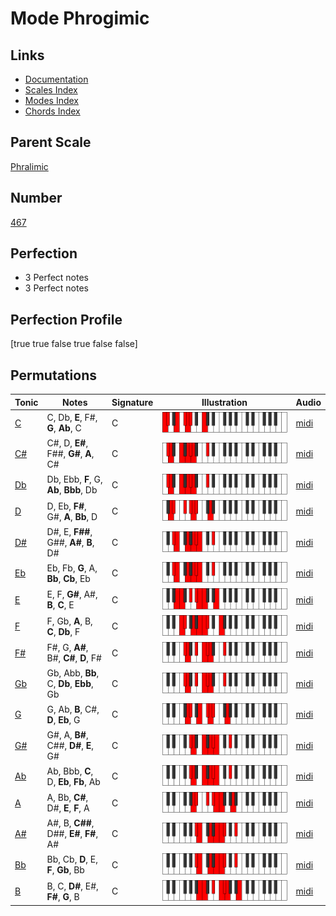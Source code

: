 # Mode Phrogimic

## Links

- [Documentation](index.md)
- [Scales Index](Scales.md)
- [Modes Index](Modes.md)
- [Chords Index](Chords.md)

## Parent Scale

[Phralimic](ScalePhralimic.md)

## Number

[467](https://ianring.com/musictheory/scales/467)

## Perfection

- 3 Perfect notes
- 3 Perfect notes

## Perfection Profile

[true true false true false false]

## Permutations

| Tonic | Notes | Signature | Illustration | Audio |
|-------|-------|-----------|--------------|-------|
| [C](ModeCNaturalPhrogimic.md) | C, Db, **E**, F#, **G**, **Ab**, C | C | ![CNaturalPhrogimic](ModeCNaturalPhrogimic.png) | [midi](https://github.com/edipermadi/music/blob/main/docs/ModeCNaturalPhrogimic.mid?raw=true) |
| [C#](ModeCSharpPhrogimic.md) | C#, D, **E#**, F##, **G#**, **A**, C# | C | ![CSharpPhrogimic](ModeCSharpPhrogimic.png) | [midi](https://github.com/edipermadi/music/blob/main/docs/ModeCSharpPhrogimic.mid?raw=true) |
| [Db](ModeDFlatPhrogimic.md) | Db, Ebb, **F**, G, **Ab**, **Bbb**, Db | C | ![DFlatPhrogimic](ModeDFlatPhrogimic.png) | [midi](https://github.com/edipermadi/music/blob/main/docs/ModeDFlatPhrogimic.mid?raw=true) |
| [D](ModeDNaturalPhrogimic.md) | D, Eb, **F#**, G#, **A**, **Bb**, D | C | ![DNaturalPhrogimic](ModeDNaturalPhrogimic.png) | [midi](https://github.com/edipermadi/music/blob/main/docs/ModeDNaturalPhrogimic.mid?raw=true) |
| [D#](ModeDSharpPhrogimic.md) | D#, E, **F##**, G##, **A#**, **B**, D# | C | ![DSharpPhrogimic](ModeDSharpPhrogimic.png) | [midi](https://github.com/edipermadi/music/blob/main/docs/ModeDSharpPhrogimic.mid?raw=true) |
| [Eb](ModeEFlatPhrogimic.md) | Eb, Fb, **G**, A, **Bb**, **Cb**, Eb | C | ![EFlatPhrogimic](ModeEFlatPhrogimic.png) | [midi](https://github.com/edipermadi/music/blob/main/docs/ModeEFlatPhrogimic.mid?raw=true) |
| [E](ModeENaturalPhrogimic.md) | E, F, **G#**, A#, **B**, **C**, E | C | ![ENaturalPhrogimic](ModeENaturalPhrogimic.png) | [midi](https://github.com/edipermadi/music/blob/main/docs/ModeENaturalPhrogimic.mid?raw=true) |
| [F](ModeFNaturalPhrogimic.md) | F, Gb, **A**, B, **C**, **Db**, F | C | ![FNaturalPhrogimic](ModeFNaturalPhrogimic.png) | [midi](https://github.com/edipermadi/music/blob/main/docs/ModeFNaturalPhrogimic.mid?raw=true) |
| [F#](ModeFSharpPhrogimic.md) | F#, G, **A#**, B#, **C#**, **D**, F# | C | ![FSharpPhrogimic](ModeFSharpPhrogimic.png) | [midi](https://github.com/edipermadi/music/blob/main/docs/ModeFSharpPhrogimic.mid?raw=true) |
| [Gb](ModeGFlatPhrogimic.md) | Gb, Abb, **Bb**, C, **Db**, **Ebb**, Gb | C | ![GFlatPhrogimic](ModeGFlatPhrogimic.png) | [midi](https://github.com/edipermadi/music/blob/main/docs/ModeGFlatPhrogimic.mid?raw=true) |
| [G](ModeGNaturalPhrogimic.md) | G, Ab, **B**, C#, **D**, **Eb**, G | C | ![GNaturalPhrogimic](ModeGNaturalPhrogimic.png) | [midi](https://github.com/edipermadi/music/blob/main/docs/ModeGNaturalPhrogimic.mid?raw=true) |
| [G#](ModeGSharpPhrogimic.md) | G#, A, **B#**, C##, **D#**, **E**, G# | C | ![GSharpPhrogimic](ModeGSharpPhrogimic.png) | [midi](https://github.com/edipermadi/music/blob/main/docs/ModeGSharpPhrogimic.mid?raw=true) |
| [Ab](ModeAFlatPhrogimic.md) | Ab, Bbb, **C**, D, **Eb**, **Fb**, Ab | C | ![AFlatPhrogimic](ModeAFlatPhrogimic.png) | [midi](https://github.com/edipermadi/music/blob/main/docs/ModeAFlatPhrogimic.mid?raw=true) |
| [A](ModeANaturalPhrogimic.md) | A, Bb, **C#**, D#, **E**, **F**, A | C | ![ANaturalPhrogimic](ModeANaturalPhrogimic.png) | [midi](https://github.com/edipermadi/music/blob/main/docs/ModeANaturalPhrogimic.mid?raw=true) |
| [A#](ModeASharpPhrogimic.md) | A#, B, **C##**, D##, **E#**, **F#**, A# | C | ![ASharpPhrogimic](ModeASharpPhrogimic.png) | [midi](https://github.com/edipermadi/music/blob/main/docs/ModeASharpPhrogimic.mid?raw=true) |
| [Bb](ModeBFlatPhrogimic.md) | Bb, Cb, **D**, E, **F**, **Gb**, Bb | C | ![BFlatPhrogimic](ModeBFlatPhrogimic.png) | [midi](https://github.com/edipermadi/music/blob/main/docs/ModeBFlatPhrogimic.mid?raw=true) |
| [B](ModeBNaturalPhrogimic.md) | B, C, **D#**, E#, **F#**, **G**, B | C | ![BNaturalPhrogimic](ModeBNaturalPhrogimic.png) | [midi](https://github.com/edipermadi/music/blob/main/docs/ModeBNaturalPhrogimic.mid?raw=true) |
